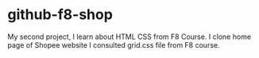 # github-f8-shop
My second project, I learn about HTML CSS from F8 Course. I clone home page of Shopee website
I consulted grid.css file from F8 course.
